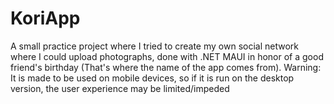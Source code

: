# KoriApp
A small practice project where I tried to create my own social network where I could upload photographs, done with .NET MAUI in honor of a good friend's birthday (That's where the name of the app comes from).  Warning: It is made to be used on mobile devices, so if it is run on the desktop version, the user experience may be limited/impeded
